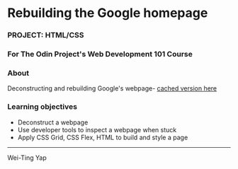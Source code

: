 # Rebuilding the Google homepage
### PROJECT: HTML/CSS
### For The Odin Project's Web Development 101 Course

### About
Deconstructing and rebuilding Google's webpage- [cached version here](https://web.archive.org/web/20191130234759/https://www.google.com/)

### Learning objectives
- Deconstruct a webpage
- Use developer tools to inspect a webpage when stuck
- Apply CSS Grid, CSS Flex, HTML to build and style a page

***
Wei-Ting Yap